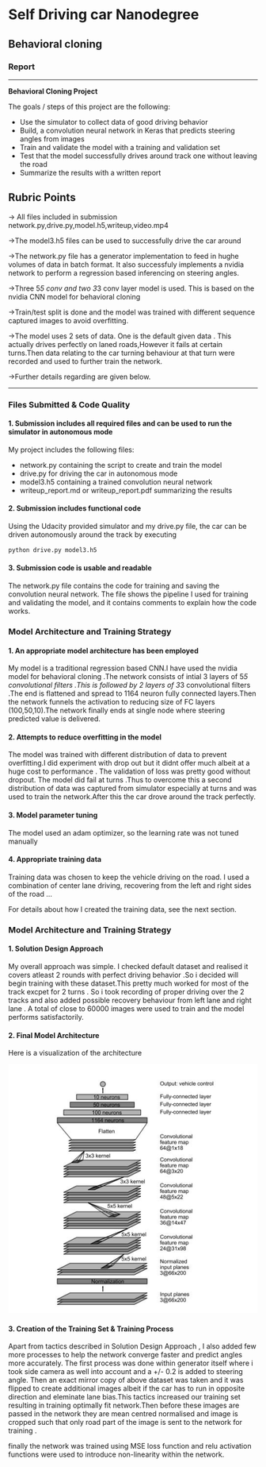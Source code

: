 # **Self Driving car Nanodegree** 

## Behavioral cloning

### Report
---

**Behavioral Cloning Project**

The goals / steps of this project are the following:
* Use the simulator to collect data of good driving behavior
* Build, a convolution neural network in Keras that predicts steering angles from images
* Train and validate the model with a training and validation set
* Test that the model successfully drives around track one without leaving the road
* Summarize the results with a written report


[//]: # (Image References)

[image1]: ./examples/NVIDIA.jpeg "Model Visualization"


## Rubric Points
-> All files included in submission network.py,drive.py,model.h5,writeup,video.mp4

->The model3.h5 files can be used to successfully drive the car around

->The network.py file has a generator implementation to feed in hughe volumes of data in batch format.
It also successfuly implements a nvidia network to perform a regression based inferencing on steering angles.

->Three 5*5 conv and two 3*3 conv layer model is used. This is based on the nvidia CNN model for behavioral cloning

->Train/test split is done and the model was trained with different sequence captured images to avoid overfitting.

->The model uses 2 sets of data. One is the default given data . This actually drives perfectly on laned roads,However it fails at certain turns.Then data relating to the car turning behaviour at that turn were recorded and used to further train the network.

->Further details regarding are given below. 

---
### Files Submitted & Code Quality

#### 1. Submission includes all required files and can be used to run the simulator in autonomous mode

My project includes the following files:
* network.py containing the script to create and train the model
* drive.py for driving the car in autonomous mode
* model3.h5 containing a trained convolution neural network 
* writeup_report.md or writeup_report.pdf summarizing the results

#### 2. Submission includes functional code
Using the Udacity provided simulator and my drive.py file, the car can be driven autonomously around the track by executing 
```sh
python drive.py model3.h5
```

#### 3. Submission code is usable and readable

The network.py file contains the code for training and saving the convolution neural network. The file shows the pipeline I used for training and validating the model, and it contains comments to explain how the code works.

### Model Architecture and Training Strategy

#### 1. An appropriate model architecture has been employed

My model is a traditional regression based CNN.I have used the nvidia model for behavioral cloning .The network consists of intial 3 layers of 5*5 convolutional filters .This is followed by 2 layers of 3*3 convolutional filters .The end is flattened and spread to 1164 neuron fully connected layers.Then the network funnels the activation to reducing size of FC layers (100,50,10).The network finally ends at single node where steering predicted value is delivered. 

#### 2. Attempts to reduce overfitting in the model

The model was trained with different distribution of data to prevent overfitting.I did experiment with drop out but it didnt offer much albeit at a huge cost to performance . The validation of loss was pretty good without dropout. The model did fail at turns .Thus to overcome this a second distribution of data was captured from simulator especially at turns and was used to train the network.After this the car drove around the track perfectly.

#### 3. Model parameter tuning

The model used an adam optimizer, so the learning rate was not tuned manually 

#### 4. Appropriate training data

Training data was chosen to keep the vehicle driving on the road. I used a combination of center lane driving, recovering from the left and right sides of the road ... 

For details about how I created the training data, see the next section. 

### Model Architecture and Training Strategy

#### 1. Solution Design Approach

My overall approach was simple. I checked default dataset and realised it covers atleast 2 rounds with perfect driving behavior .So i decided will begin training with these dataset.This pretty much worked for most of the track excpet for 2 turns . So i took recording of proper driving over the 2 tracks and also added possible recovery behaviour from left lane and right lane . A total of close to 60000 images were used to train and the model performs satisfactorily.

#### 2. Final Model Architecture

Here is a visualization of the architecture 

![alt text][image1]

#### 3. Creation of the Training Set & Training Process

Apart from tactics described in Solution Design Approach , I also added few more processes to help the network converge faster and predict angles more accurately.
The first process was done within generator itself where i took side camera as well into account and a +/- 0.2 is added to steering angle.
Then an exact mirror copy of above dataset was taken and it was flipped to create additional images albeit if the car has to run in opposite direction and eleminate lane bias.This tactics increased our training set resulting in training optimally fit network.Then before these images are passed in the network they are mean centred normalised and image is cropped such that only road part of the image is sent to the network for training .

finally the network was trained using MSE loss function and relu activation functions were used to introduce non-linearity within the network.
